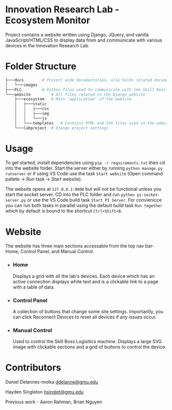 # Innovation Research Lab - Ecosystem Monitor
Project contains a website written using Django, JQuery, and vanilla JavaScript/HTML/CSS to display data from and communicate with various devices in the Innovation Research Lab.

# Folder Structure
```bash
├───docs 		# Project wide documentation, also holds related documentation for FaultPro and FactoryTalk Studio
│   └───images
├───PLC 		# Python files used to communicate with the Skill Boss Logistics device
└───website 		# All files related to the Django website
    ├───ecosystem 	# Main 'application' of the website
    │   ├───static
    │   │   ├───css
    │   │   ├───img
    │   │   └───js
    │   └───templates 	# Contains HTML and SVG files used in the website
	└───labproject 	# Django project settings
```

# Usage
To get started, install dependencies using `pip -r requirements.txt` then cd into the website folder. Start the server either by running `python manage.py runserver` or if using VS Code use the task `Start website` (Open command pallete -> Run task -> Start website).

The website opens at `127.0.0.1:8000` but will not be functional unless you start the socket server. CD into the PLC folder and run `python pi-socket-server.py` or use the VS Code build task `Start PI Server`. For convienicce you can run both tasks in parallel using the default build task `Run together` which by default is bound to the shortcut `Ctrl+Shift+B`.

# Website
The website has three main sections accessable from the top nav bar- Home, Control Panel, and Manual Control.

- ### Home 
	Displays a grid with all the lab's devices. Each device which has an active connection displays white text and is a clickable link to a page with a table of data.

- ### Control Panel 
  	A collection of buttons that change some site settings. Importantly, you can click Reconnect Devices to reset all devices if any issues occur.

- ### Manual Control
  	Used to control the Skill Boss Logisitics machine. Displays a large SVG image with clickable sections and a grid of buttons to control the device.

# Contributors
Daniel Delannes-molka	<ddelanne@gmu.edu>

Hayden Singleton	<hsinglet@gmu.edu>

Previous work - Aaron Rahman, Brian Nguyen
